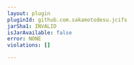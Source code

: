 ```yaml
---
layout: plugin
pluginId: github.com.sakamotodesu.jcifs
jarSha1: INVALID
isJarAvailable: false
error: NONE
violations: []

---
```

